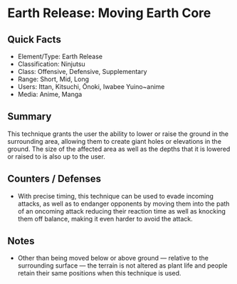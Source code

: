# Earth Release: Moving Earth Core

## Quick Facts
- Element/Type: Earth Release
- Classification: Ninjutsu
- Class: Offensive, Defensive, Supplementary
- Range: Short, Mid, Long
- Users: Ittan, Kitsuchi, Ōnoki, Iwabee Yuino~anime
- Media: Anime, Manga

## Summary
This technique grants the user the ability to lower or raise the ground in the surrounding area, allowing them to create giant holes or elevations in the ground. The size of the affected area as well as the depths that it is lowered or raised to is also up to the user.

## Counters / Defenses
- With precise timing, this technique can be used to evade incoming attacks, as well as to endanger opponents by moving them into the path of an oncoming attack reducing their reaction time as well as knocking them off balance, making it even harder to avoid the attack.

## Notes
- Other than being moved below or above ground — relative to the surrounding surface — the terrain is not altered as plant life and people retain their same positions when this technique is used.
